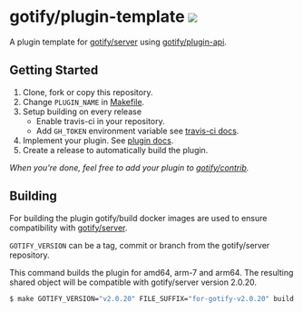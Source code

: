 # gotify/plugin-template [![](https://travis-ci.org/gotify/plugin-template.svg?branch=master)](https://travis-ci.org/gotify/plugin-template)

A plugin template for [gotify/server](https://github.com/gotify/server)
using [gotify/plugin-api](https://github.com/gotify/plugin-api).

## Getting Started

1. Clone, fork or copy this repository.
1. Change `PLUGIN_NAME` in [Makefile](Makefile).
1. Setup building on every release
   * Enable travis-ci in your repository.
   * Add `GH_TOKEN` environment variable see [travis-ci docs](https://docs.travis-ci.com/user/deployment/pages/#setting-the-github-token).
1. Implement your plugin. See [plugin docs](https://gotify.net/docs/plugin).
1. Create a release to automatically build the plugin.

*When you're done, feel free to add your plugin to [gotify/contrib](https://github.com/gotify/contrib).*

## Building

For building the plugin gotify/build docker images are used to ensure compatibility with 
[gotify/server](https://github.com/gotify/server).

`GOTIFY_VERSION` can be a tag, commit or branch from the gotify/server repository.

This command builds the plugin for amd64, arm-7 and arm64. 
The resulting shared object will be compatible with gotify/server version 2.0.20.
```bash
$ make GOTIFY_VERSION="v2.0.20" FILE_SUFFIX="for-gotify-v2.0.20" build
```

